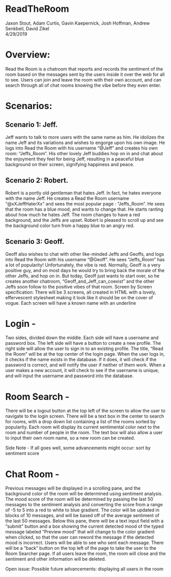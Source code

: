 # ReadTheRoom

Jaxon Stout, Adam Curtis, Gavin Kaepernick, Josh Hoffman, Andrew Senkbeil, David Zikel <br />
4/29/2019


# Overview:
Read the Room is a chatroom that reports and records the sentiment of the room based on the messages sent by the users inside it over the web for all to see. Users can join and leave the room with their own account, and can search through all of chat rooms knowing the vibe before they even enter.

# Scenarios:

## Scenario 1: Jeff. 
Jeff wants to talk to more users with the same name as him. He idolizes the name Jeff and its variations and wishes to engorge upon his own image. He logs into Read the Room with his username “@Jeff” and creates his own room: “Jeffs_Room”. His other lovely Jeff buddies hop on in and chat about the enjoyment they feel for being Jeff, resulting in a peaceful blue background on their screen, signifying happiness and peace.
## Scenario 2: Robert. 
Robert is a portly old gentleman that hates Jeff. In fact, he hates everyone with the name Jeff. He creates a Read the Room username “@xXJeffHaterXx” and sees the most popular page : “Jeffs_Room”. He sees that the room has a blue mood, and wants to change that. He starts ranting about how much he hates Jeff. The room changes to have a red background, and the Jeffs are upset. Robert is pleased to scroll up and see the background color turn from a happy blue to an angry red.
## Scenario 3: Geoff. 
Geoff also wishes to chat with other like-minded Jeffs and Geoffs, and logs into Read the Room with his username “@Geoff”. He sees “Jeffs_Room” has a lot of popularity! Unfortunately, the vibe is red. Normally, Geoff is a very positive guy, and on most days he would try to bring back the morale of the other Jeffs, and hop on in. But today, Geoff just wants to start over, so he creates another chatroom, “Geoff_and_Jeff_can_coexist” and the other Jeffs soon follow to the positive vibes of that room.
Screen by Screen specification:
There will be 3 screens, all created in HTML with a lovely, effervescent stylesheet making it look like it should be on the cover of vogue. Each screen will have a known name with an underline

# Login - 
Two sides, divided down the middle. Each side will have a username and password box. The left side will have a button to create a new profile. The right side will allow the user to sign in to an existing profile. The title, “Read the Room” will be at the top center of the login page.
When the user logs in, it checks if the name exists in the database. If it does, it will check if the password is correct, and will notify the user if neither of them work.
When a user makes a new account, it will check to see if the username is unique, and will input the username and password into the database.

# Room Search -
There will be a logout button at the top left of the screen to allow the user to navigate to the login screen.
There will be a text box in the center to search for rooms, with a drop down list containing a list of the rooms sorted by popularity. Each room will display its current sentimental color next to the room and number of people in the room. The text box will also allow a user to input their own room name, so a new room can be created.

Side Note - If all goes well, some advancements might occur: sort by sentiment score

# Chat Room -
Previous messages will be displayed in a scrolling pane, and the background color of the room will be determined using sentiment analysis. The mood score of the room will be determined by passing the last 50 messages to the sentiment analysis and converting the score from a range of -5 to 5 into a red to white to blue gradient. The color will be updated in blocks of 10 messages, and will be based off of the average sentiment of the last 50 messages. Below this pane, there will be a text input field with a “submit” button and a box showing the current detected mood of the typed message labeled “Preview mood” that will change to the color gradient when clicked, so that the user can reword the message if the detected mood is incorrect.  Users will be able to see who sent each message. There will be a “back” button on the top left of the page to take the user to the Room Searcher page.
If all users leave the room, the room will close and the sentiment and other information will be deleted.

Open issue:
Possible future advancements: displaying all users in the room
